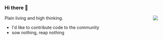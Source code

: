 ### Hi there 👋

<img align="right" src="https://github-readme-stats.vercel.app/api?username=caozhong1996&show_icons=true&icon_color=0366d6&text_color=24292e&bg_color=ffffff&hide_title=true" />

Plain living and high thinking.

- I'd like to contribute code to the community
- sow nothing, reap nothing

